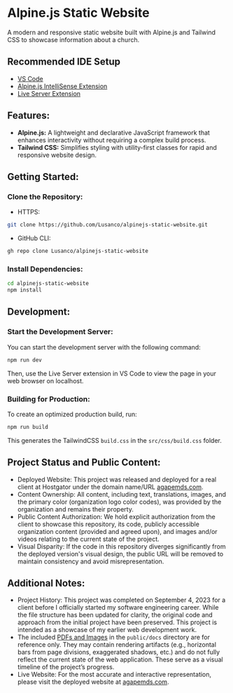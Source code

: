 # Alpine.js Static Website

A modern and responsive static website built with Alpine.js and Tailwind CSS to showcase information about a church.

## Recommended IDE Setup

- [VS Code](https://code.visualstudio.com/)
- [Alpine.js IntelliSense Extension](https://marketplace.visualstudio.com/items?itemName=adrianwilczynski.alpine-js-intellisense)
- [Live Server Extension](https://marketplace.visualstudio.com/items?itemName=ritwickdey.LiveServer)

## Features:

- **Alpine.js:** A lightweight and declarative JavaScript framework that enhances interactivity without requiring a complex build process.
- **Tailwind CSS:** Simplifies styling with utility-first classes for rapid and responsive website design.

## Getting Started:

### Clone the Repository:

- HTTPS:
```Bash
git clone https://github.com/Lusanco/alpinejs-static-website.git
```

- GitHub CLI:
```Bash
gh repo clone Lusanco/alpinejs-static-website
```

### Install Dependencies:

```Bash
cd alpinejs-static-website
npm install
```

## Development:

### Start the Development Server:

You can start the development server with the following command:

```Bash
npm run dev
```

Then, use the Live Server extension in VS Code to view the page in your web browser on localhost.

### Building for Production:

To create an optimized production build, run:

```Bash
npm run build
```

This generates the TailwindCSS `build.css` in the `src/css/build.css` folder.

## Project Status and Public Content:

- Deployed Website: This project was released and deployed for a real client at Hostgator under the domain name/URL [agapemds.com](https://agapemds.com/).
- Content Ownership: All content, including text, translations, images, and the primary color (organization logo color codes), was provided by the organization and remains their property.
- Public Content Authorization: We hold explicit authorization from the client to showcase this repository, its code, publicly accessible organization content (provided and agreed upon), and images and/or videos relating to the current state of the project.
- Visual Disparity: If the code in this repository diverges significantly from the deployed version's visual design, the public URL will be removed to maintain consistency and avoid misrepresentation.

## Additional Notes:

- Project History: This project was completed on September 4, 2023 for a client before I officially started my software engineering career. While the file structure has been updated for clarity, the original code and approach from the initial project have been preserved. This project is intended as a showcase of my earlier web development work.
- The included [PDFs and Images](public/docs/) in the `public/docs` directory are for reference only. They may contain rendering artifacts (e.g., horizontal bars from page divisions, exaggerated shadows, etc.) and do not fully reflect the current state of the web application. These serve as a visual timeline of the project’s progress.
- Live Website: For the most accurate and interactive representation, please visit the deployed website at [agapemds.com](https://agapemds.com/).